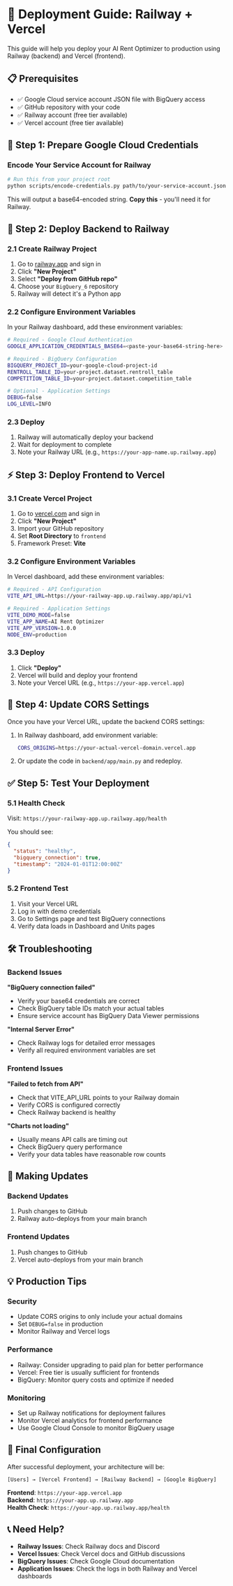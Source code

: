 # 🚀 Deployment Guide: Railway + Vercel

This guide will help you deploy your AI Rent Optimizer to production using Railway (backend) and Vercel (frontend).

## 📋 Prerequisites

- ✅ Google Cloud service account JSON file with BigQuery access
- ✅ GitHub repository with your code
- ✅ Railway account (free tier available)
- ✅ Vercel account (free tier available)

## 🔑 Step 1: Prepare Google Cloud Credentials

### Encode Your Service Account for Railway

```bash
# Run this from your project root
python scripts/encode-credentials.py path/to/your-service-account.json
```

This will output a base64-encoded string. **Copy this** - you'll need it for Railway.

## 🚂 Step 2: Deploy Backend to Railway

### 2.1 Create Railway Project

1. Go to [railway.app](https://railway.app) and sign in
2. Click **"New Project"**
3. Select **"Deploy from GitHub repo"**
4. Choose your `BigQuery_6` repository
5. Railway will detect it's a Python app

### 2.2 Configure Environment Variables

In your Railway dashboard, add these environment variables:

```bash
# Required - Google Cloud Authentication
GOOGLE_APPLICATION_CREDENTIALS_BASE64=<paste-your-base64-string-here>

# Required - BigQuery Configuration
BIGQUERY_PROJECT_ID=your-google-cloud-project-id
RENTROLL_TABLE_ID=your-project.dataset.rentroll_table
COMPETITION_TABLE_ID=your-project.dataset.competition_table

# Optional - Application Settings
DEBUG=false
LOG_LEVEL=INFO
```

### 2.3 Deploy

1. Railway will automatically deploy your backend
2. Wait for deployment to complete
3. Note your Railway URL (e.g., `https://your-app-name.up.railway.app`)

## ⚡ Step 3: Deploy Frontend to Vercel

### 3.1 Create Vercel Project

1. Go to [vercel.com](https://vercel.com) and sign in
2. Click **"New Project"**
3. Import your GitHub repository
4. Set **Root Directory** to `frontend`
5. Framework Preset: **Vite**

### 3.2 Configure Environment Variables

In Vercel dashboard, add these environment variables:

```bash
# Required - API Configuration  
VITE_API_URL=https://your-railway-app.up.railway.app/api/v1

# Required - Application Settings
VITE_DEMO_MODE=false
VITE_APP_NAME=AI Rent Optimizer
VITE_APP_VERSION=1.0.0
NODE_ENV=production
```

### 3.3 Deploy

1. Click **"Deploy"**
2. Vercel will build and deploy your frontend
3. Note your Vercel URL (e.g., `https://your-app.vercel.app`)

## 🔧 Step 4: Update CORS Settings

Once you have your Vercel URL, update the backend CORS settings:

1. In Railway dashboard, add environment variable:
   ```bash
   CORS_ORIGINS=https://your-actual-vercel-domain.vercel.app
   ```

2. Or update the code in `backend/app/main.py` and redeploy.

## ✅ Step 5: Test Your Deployment

### 5.1 Health Check

Visit: `https://your-railway-app.up.railway.app/health`

You should see:
```json
{
  "status": "healthy",
  "bigquery_connection": true,
  "timestamp": "2024-01-01T12:00:00Z"
}
```

### 5.2 Frontend Test

1. Visit your Vercel URL
2. Log in with demo credentials
3. Go to Settings page and test BigQuery connections
4. Verify data loads in Dashboard and Units pages

## 🛠️ Troubleshooting

### Backend Issues

**"BigQuery connection failed"**
- Verify your base64 credentials are correct
- Check BigQuery table IDs match your actual tables
- Ensure service account has BigQuery Data Viewer permissions

**"Internal Server Error"**
- Check Railway logs for detailed error messages
- Verify all required environment variables are set

### Frontend Issues

**"Failed to fetch from API"**
- Check that VITE_API_URL points to your Railway domain
- Verify CORS is configured correctly
- Check Railway backend is healthy

**"Charts not loading"**
- Usually means API calls are timing out
- Check BigQuery query performance
- Verify your data tables have reasonable row counts

## 🔄 Making Updates

### Backend Updates
1. Push changes to GitHub
2. Railway auto-deploys from your main branch

### Frontend Updates  
1. Push changes to GitHub
2. Vercel auto-deploys from your main branch

## 💡 Production Tips

### Security
- Update CORS origins to only include your actual domains
- Set `DEBUG=false` in production
- Monitor Railway and Vercel logs

### Performance
- Railway: Consider upgrading to paid plan for better performance
- Vercel: Free tier is usually sufficient for frontends
- BigQuery: Monitor query costs and optimize if needed

### Monitoring
- Set up Railway notifications for deployment failures
- Monitor Vercel analytics for frontend performance
- Use Google Cloud Console to monitor BigQuery usage

## 🎯 Final Configuration

After successful deployment, your architecture will be:

```
[Users] → [Vercel Frontend] → [Railway Backend] → [Google BigQuery]
```

**Frontend**: `https://your-app.vercel.app`  
**Backend**: `https://your-app.up.railway.app`  
**Health Check**: `https://your-app.up.railway.app/health`

## 📞 Need Help?

- **Railway Issues**: Check Railway docs and Discord
- **Vercel Issues**: Check Vercel docs and GitHub discussions
- **BigQuery Issues**: Check Google Cloud documentation
- **Application Issues**: Check the logs in both Railway and Vercel dashboards 